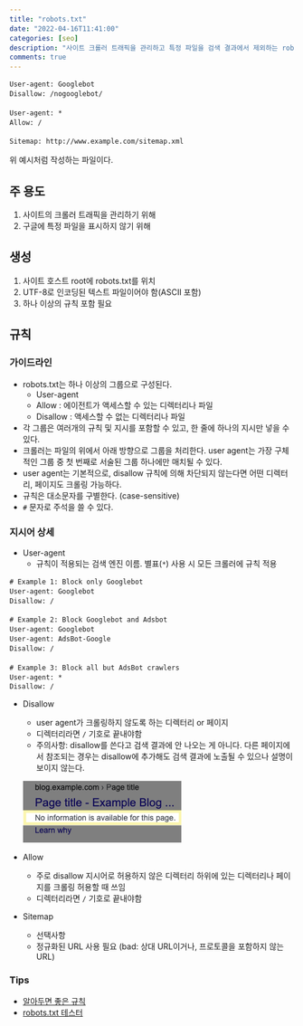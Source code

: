 ```yaml
---
title: "robots.txt"
date: "2022-04-16T11:41:00"
categories: [seo]
description: "사이트 크롤러 트래픽을 관리하고 특정 파일을 검색 결과에서 제외하는 robots.txt에 대해 훑어보자."
comments: true
---
```

```html
User-agent: Googlebot
Disallow: /nogooglebot/

User-agent: *
Allow: /

Sitemap: http://www.example.com/sitemap.xml
```

위 예시처럼 작성하는 파일이다.

## 주 용도

1. 사이트의 크롤러 트래픽을 관리하기 위해
2. 구글에 특정 파일을 표시하지 않기 위해

## 생성

1. 사이트 호스트 root에 robots.txt를 위치
2. UTF-8로 인코딩된 텍스트 파일이어야 함(ASCII 포함)
3. 하나 이상의 규칙 포함 필요

## 규칙

### 가이드라인

- robots.txt는 하나 이상의 그룹으로 구성된다.
    - User-agent
    - Allow : 에이전트가 액세스할 수 있는 디렉터리나 파일
    - Disallow : 액세스할 수 없는 디렉터리나 파일
- 각 그룹은 여러개의 규칙 및 지시를 포함할 수 있고, 한 줄에 하나의 지시만 넣을 수 있다.
- 크롤러는 파일의 위에서 아래 방향으로 그룹을 처리한다. user agent는 가장 구체적인 그룹 중 첫 번째로 서술된 그룹 하나에만 매치될 수 있다.
- user agent는 기본적으로, disallow 규칙에 의해 차단되지 않는다면 어떤 디렉터리, 페이지도 크롤링 가능하다.
- 규칙은 대소문자를 구별한다. (case-sensitive)
- `#` 문자로 주석을 쓸 수 있다.

### 지시어 상세

- User-agent
    - 규칙이 적용되는 검색 엔진 이름. 별표(`*`) 사용 시 모든 크롤러에 규칙 적용

```html
# Example 1: Block only Googlebot
User-agent: Googlebot
Disallow: /

# Example 2: Block Googlebot and Adsbot
User-agent: Googlebot
User-agent: AdsBot-Google
Disallow: /

# Example 3: Block all but AdsBot crawlers
User-agent: *
Disallow: /
```

- Disallow
    - user agent가 크롤링하지 않도록 하는 디렉터리 or 페이지
    - 디렉터리라면 `/` 기호로 끝내야함
    - 주의사항: disallow를 쓴다고 검색 결과에 안 나오는 게 아니다. 다른 페이지에서 참조되는 경우는 disallow에 추가해도 검색 결과에 노출될 수 있으나 설명이 보이지 않는다.
        
    ![image](../../assets/robots-txt/empty-content.png)
        
- Allow
    - 주로 disallow 지시어로 허용하지 않은 디렉터리 하위에 있는 디렉터리나 페이지를 크롤링 허용할 때 쓰임
    - 디렉터리라면 `/` 기호로 끝내야함
- Sitemap
    - 선택사항
    - 정규화된 URL 사용 필요 (bad: 상대 URL이거나, 프로토콜을 포함하지 않는 URL)
    

### Tips

- [알아두면 좋은 규칙](https://developers.google.com/search/docs/advanced/robots/create-robots-txt#useful-robots.txt-rules)
- [robots.txt 테스터](https://support.google.com/webmasters/answer/6062598)